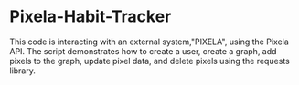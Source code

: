 # Pixela-Habit-Tracker
This code is interacting with an external system,"PIXELA", using the Pixela API. The script demonstrates how to create a user, create a graph, add pixels to the graph, update pixel data, and delete pixels using the requests library.
